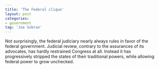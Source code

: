 ```yaml
---
title: 'The Federal clique'
layout: post
categories:
- government
tag: 'Joe Sobran'
---
```


Not surprisingly, the federal judiciary nearly always rules in favor of the federal government. Judicial review, contrary to the assurances of its advocates, has hardly restrained Congress at all. Instead it has progressively stripped the states of their traditional powers, while allowing federal power to grow unchecked.